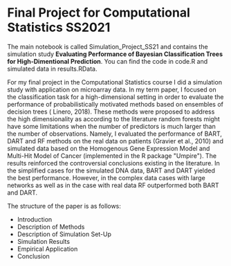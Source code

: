 #  Final Project for Computational Statistics SS2021


The main notebook is called Simulation_Project_SS21 and contains the simulation study **Evaluating Performance of Bayesian Classification Trees for High-Dimentional Prediction**. You can find the code in code.R and simulated data in results.RData.

For my final project in the Computational Statistics course I did a simulation study with application on microarray data. In my term paper, I focused on the classification task for a high-dimensional setting in order to evaluate the performance of probabilistically motivated methods based on ensembles of decision trees ( Linero, 2018). These methods were proposed to address the high dimensionality as according to the literature random forests might have some limitations when the number of predictors is much larger than the number of observations. Namely, I evaluated the performance of BART, DART and RF methods on the real data on patients (Gravier et al., 2010) and simulated data based on the Homogenous Gene Expression Model and Multi-Hit Model of Cancer (implemented in the R package "Umpire"). The results reinforced the controversial conclusions existing in the literature. In the simplified cases for the simulated DNA data, BART and DART yielded the best performance. However, in the complex data cases with large networks as well as in the case with real data RF outperformed both BART and DART.

The structure of the paper is as follows:

- Introduction
- Description of Methods
- Description of Simulation Set-Up
- Simulation Results
- Empirical Application
- Conclusion
